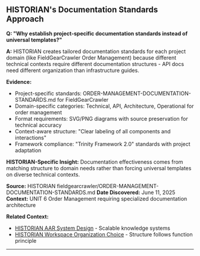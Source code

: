 ## HISTORIAN's Documentation Standards Approach

**Q: "Why establish project-specific documentation standards instead of universal templates?"**

**A:** HISTORIAN creates tailored documentation standards for each project domain (like FieldGearCrawler Order Management) because different technical contexts require different documentation structures - API docs need different organization than infrastructure guides.

**Evidence:**
- Project-specific standards: ORDER-MANAGEMENT-DOCUMENTATION-STANDARDS.md for FieldGearCrawler
- Domain-specific categories: Technical, API, Architecture, Operational for order management
- Format requirements: SVG/PNG diagrams with source preservation for technical accuracy
- Context-aware structure: "Clear labeling of all components and interactions"
- Framework compliance: "Trinity Framework 2.0" standards with project adaptation

**HISTORIAN-Specific Insight:** Documentation effectiveness comes from matching structure to domain needs rather than forcing universal templates on diverse technical contexts.

**Source:** HISTORIAN fieldgearcrawler/ORDER-MANAGEMENT-DOCUMENTATION-STANDARDS.md
**Date Discovered:** June 11, 2025
**Context:** UNIT 6 Order Management requiring specialized documentation architecture

**Related Context:**
- [HISTORIAN AAR System Design](historian-aar-system-design.md) - Scalable knowledge systems
- [HISTORIAN Workspace Organization Choice](historian-workspace-organization-choice.md) - Structure follows function principle

---